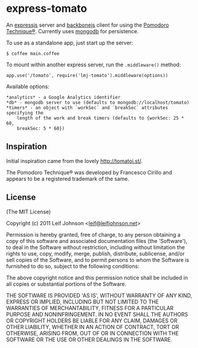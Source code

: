# express-tomato

An [expressjs][] server and [backbonejs][] client for using the
[Pomodoro Technique®][pomodoro]. Currently uses [mongodb][] for persistence.

To use as a standalone app, just start up the server:

    $ coffee main.coffee

To mount within another express server, run the `.middleware()` method:

    app.use('/tomato', require('lmj-tomato').middleware(options))

Available options:

    *analytics* - a Google Analytics identifier
    *db* - mongodb server to use (defaults to mongodb://localhost/tomato)
    *timers* - an object with `workSec` and `breakSec` attributes specifying the
        length of the work and break timers (defaults to {workSec: 25 * 60,
        breakSec: 5 * 60})

[expressjs]: http://expressjs.com
[backbonejs]: http://backbonejs.org
[pomodoro]: http://www.pomodorotechnique.com
[mongodb]: http://mongodb.org

## Inspiration

Initial inspiration came from the lovely http://tomatoi.st/.

The Pomodoro Technique® was developed by Francesco Cirillo and appears to be a
registered trademark of the same.

## License

(The MIT License)

Copyright (c) 2011 Leif Johnson &lt;leif@leifjohnson.net&gt;

Permission is hereby granted, free of charge, to any person obtaining a copy of
this software and associated documentation files (the 'Software'), to deal in
the Software without restriction, including without limitation the rights to
use, copy, modify, merge, publish, distribute, sublicense, and/or sell copies of
the Software, and to permit persons to whom the Software is furnished to do so,
subject to the following conditions:

The above copyright notice and this permission notice shall be included in all
copies or substantial portions of the Software.

THE SOFTWARE IS PROVIDED 'AS IS', WITHOUT WARRANTY OF ANY KIND, EXPRESS OR
IMPLIED, INCLUDING BUT NOT LIMITED TO THE WARRANTIES OF MERCHANTABILITY, FITNESS
FOR A PARTICULAR PURPOSE AND NONINFRINGEMENT. IN NO EVENT SHALL THE AUTHORS OR
COPYRIGHT HOLDERS BE LIABLE FOR ANY CLAIM, DAMAGES OR OTHER LIABILITY, WHETHER
IN AN ACTION OF CONTRACT, TORT OR OTHERWISE, ARISING FROM, OUT OF OR IN
CONNECTION WITH THE SOFTWARE OR THE USE OR OTHER DEALINGS IN THE SOFTWARE.
